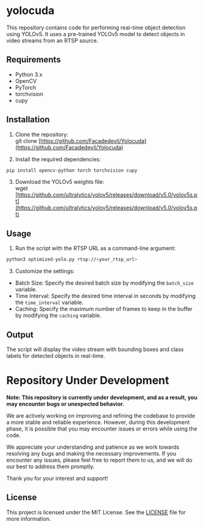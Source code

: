 # yolocuda

This repository contains code for performing real-time object detection using YOLOv5. It uses a pre-trained YOLOv5 model to detect objects in video streams from an RTSP source.

## Requirements

- Python 3.x
- OpenCV
- PyTorch
- torchvision
- cupy

## Installation

1. Clone the repository:  
git clone [https://github.com/Facadedevil/Yolocuda](https://github.com/Facadedevil/Yolocuda)

2. Install the required dependencies:
```bash
pip install opencv-python torch torchvision cupy
```

3. Download the YOLOv5 weights file:  
wget [https://github.com/ultralytics/yolov5/releases/download/v5.0/yolov5s.pt](https://github.com/ultralytics/yolov5/releases/download/v5.0/yolov5s.pt)



## Usage

1. Run the script with the RTSP URL as a command-line argument:
```bash
python3 optimized-yolo.py rtsp://<your_rtsp_url>
```



3. Customize the settings:

- Batch Size: Specify the desired batch size by modifying the `batch_size` variable.
- Time Interval: Specify the desired time interval in seconds by modifying the `time_interval` variable.
- Caching: Specify the maximum number of frames to keep in the buffer by modifying the `caching` variable.

## Output

The script will display the video stream with bounding boxes and class labels for detected objects in real-time.


# Repository Under Development

**Note: This repository is currently under development, and as a result, you may encounter bugs or unexpected behavior.**

We are actively working on improving and refining the codebase to provide a more stable and reliable experience. However, during this development phase, it is possible that you may encounter issues or errors while using the code.

We appreciate your understanding and patience as we work towards resolving any bugs and making the necessary improvements. If you encounter any issues, please feel free to report them to us, and we will do our best to address them promptly.

Thank you for your interest and support!


## License

This project is licensed under the MIT License. See the [LICENSE](LICENSE) file for more information.





